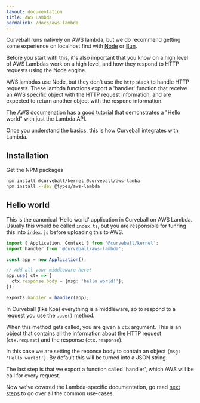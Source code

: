 ```yaml
---
layout: documentation
title: AWS Lambda
permalink: /docs/aws-lambda
---
```


Curveball runs natively on AWS lambda, but we do recommend getting some
experience on localhost first with [Node][node] or [Bun][bun].

Before you start with this, it's also important that you know on a high
level of AWS Lambdas work on a high level, and how they respond to HTTP
requests using the Node engine.

AWS lambdas use Node, but they don't use the `http` stack to handle HTTP
requests. These lambda functions export a 'handler' function that receive
an AWS specific object with the HTTP request information, and are expected
to return another object with the respone information.

The AWS documenation has a [good tutorial][1] that demonstrates a "Hello
world" with just the Lambda API.

Once you understand the basics, this is how Curveball integrates with
Lambda.

## Installation

Get the NPM packages

```sh
npm install @curveball/kernel @curveball/aws-lamba
npm install --dev @types/aws-lambda
```

## Hello world

This is the canonical 'Hello world' application in Curveball on AWS Lambda.
Usually this would be called `index.ts`, but you are responsible for tunring
this into `index.js` before uploading this to AWS.

```typescript
import { Application, Context } from '@curveball/kernel';
import handler from '@curveball/aws-lambda';

const app = new Application();

// Add all your middleware here!
app.use( ctx => {
  ctx.response.body = {msg: 'hello world!'};
});

exports.handler = handler(app);
```

In Curveball (like Koa) everything is a middleware, so to respond to a request
you use the `.use()` method.

When this method gets called, you are given a `ctx` argument. This is an object
that contains all the information about the HTTP request (`ctx.request`) and
the response (`ctx.response`).

In this case we are setting the reponse body to contain an object
`{msg: 'Hello world!'}`. By default this will be turned into a JSON string.

The last step is that we export a function called 'handler', which AWS will be
call for every request.

Now we've covered the Lambda-specific documentation, go read [next steps][2] to
go over all the common use-cases.

[1]: https://docs.aws.amazon.com/apigateway/latest/developerguide/api-gateway-create-api-as-simple-proxy-for-lambda.html
[2]: /docs/next-steps

[node]: /docs/bun
[bun]: /docs/node
